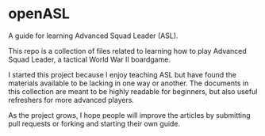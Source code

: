 openASL
=======

A guide for learning Advanced Squad Leader (ASL).

This repo is a collection of files related to learning how to play Advanced
Squad Leader, a tactical World War II boardgame. 

I started this project because I enjoy teaching ASL but have found the materials
available to be lacking in one way or another. The documents in this collection
are meant to be highly readable for beginners, but also useful refreshers for
more advanced players.

As the project grows, I hope people will improve the articles by submitting pull
requests or forking and starting their own guide.
